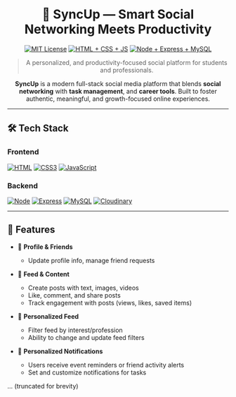 <div align="center">

# 🔗 SyncUp — Smart Social Networking Meets Productivity

[![MIT License](https://img.shields.io/badge/License-MIT-green.svg?style=flat-square)](https://choosealicense.com/licenses/mit/)
[![HTML + CSS + JS](https://img.shields.io/badge/HTML+JavaScript-Frontend-orange?style=flat-square&logo=javascript)](#)
[![Node + Express + MySQL](https://img.shields.io/badge/Node+Express-Backend-black?style=flat-square&logo=node.js)](#)

> A personalized, and productivity-focused social platform for students and professionals.

**SyncUp** is a modern full-stack social media platform that blends **social networking** with **task management**, and **career tools**. Built to foster authentic, meaningful, and growth-focused online experiences.

</div>

---

## 🛠️ Tech Stack

### Frontend
[![HTML](https://img.shields.io/badge/HTML-61DAFB?style=for-the-badge&logo=html5&color=2d2d2d)](https://developer.mozilla.org/en-US/docs/Glossary/HTML5)
[![CSS3](https://img.shields.io/badge/CSS3-61DAFB?style=for-the-badge&logo=css&color=2d2d2d)](https://developer.mozilla.org/en-US/docs/Web/CSS)
[![JavaScript](https://img.shields.io/badge/javascript-61DAFB?style=for-the-badge&logo=javascript&color=2d2d2d)](https://developer.mozilla.org/en-US/docs/Web/JavaScript)


### Backend
[![Node](https://img.shields.io/badge/Node.js-61DAFB?style=for-the-badge&logo=nodedotjs&color=2d2d2d)](https://developer.mozilla.org/en-US/docs/Glossary/HTML5)
[![Express](https://img.shields.io/badge/express.js-61DAFB?style=for-the-badge&logo=express&color=2d2d2d)](https://developer.mozilla.org/en-US/docs/Glossary/HTML5)
[![MySQL](https://img.shields.io/badge/mysql-61DAFB?style=for-the-badge&logo=mysql&color=2d2d2d)](https://developer.mozilla.org/en-US/docs/Glossary/HTML5)
[![Cloudinary](https://img.shields.io/badge/Cloudinary-61DAFB?style=for-the-badge&logo=cloudinary&color=2d2d2d)](https://developer.mozilla.org/en-US/docs/Glossary/HTML5)

---

## 🚀 Features

- 🙍 **Profile & Friends**
  - Update profile info, manage friend requests

- 📱 **Feed & Content**
  - Create posts with text, images, videos
  - Like, comment, and share posts
  - Track engagement with posts (views, likes, saved items)

- 🧠 **Personalized Feed**
  - Filter feed by interest/profession
  - Ability to change and update feed filters

- 🎯 **Personalized Notifications**
	- Users receive event reminders or friend activity alerts
	- Set and customize notifications for tasks

... (truncated for brevity)